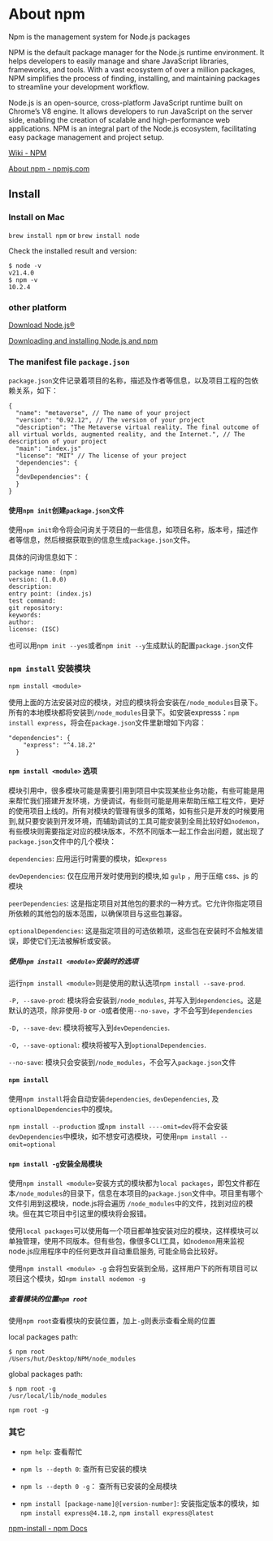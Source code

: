 # About npm

Npm is the management system for Node.js packages

NPM is the default package manager for the Node.js runtime environment. It helps developers to easily manage and share JavaScript libraries, frameworks, and tools. With a vast ecosystem of over a million packages, NPM simplifies the process of finding, installing, and maintaining packages to streamline your development workflow.


Node.js is an open-source, cross-platform JavaScript runtime built on Chrome’s V8 engine. It allows developers to run JavaScript on the server side, enabling the creation of scalable and high-performance web applications. NPM is an integral part of the Node.js ecosystem, facilitating easy package management and project setup.

[Wiki - NPM](https://en.wikipedia.org/wiki/Npm)

[About npm - npmjs.com](https://www.npmjs.com/about)


## Install

### Install on Mac

`brew install npm` or  `brew install node`

Check the installed result and version:

```
$ node -v
v21.4.0
$ npm -v
10.2.4
```

### other platform
[Download Node.js®](https://nodejs.org/en/)

[Downloading and installing Node.js and npm](https://docs.npmjs.com/downloading-and-installing-node-js-and-npm)


### The manifest file `package.json`

`package.json`文件记录着项目的名称，描述及作者等信息，以及项目工程的包依赖关系，如下：

```
{
  "name": "metaverse", // The name of your project
  "version": "0.92.12", // The version of your project
  "description": "The Metaverse virtual reality. The final outcome of all virtual worlds, augmented reality, and the Internet.", // The description of your project
  "main": "index.js"
  "license": "MIT" // The license of your project
  "dependencies": {
  }
  "devDependencies": {
  }
}
```

#### 使用`npm init`创建`package.json`文件

使用`npm init`命令将会问询关于项目的一些信息，如项目名称，版本号，描述作者等信息，然后根据获取到的信息生成`package.json`文件。

具体的问询信息如下：

```
package name: (npm) 
version: (1.0.0) 
description: 
entry point: (index.js) 
test command: 
git repository: 
keywords: 
author: 
license: (ISC) 
```

也可以用`npm init --yes`或者`npm init --y`生成默认的配置`package.json`文件

### `npm install` 安装模块

`npm install <module>`

使用上面的方法安装对应的模块，对应的模块将会安装在`/node_modules`目录下。所有的本地模块都将安装到`/node_modules`目录下。如安装expresss：`npm install express`，将会在`package.json`文件里新增如下内容：

```
"dependencies": {
    "express": "^4.18.2"
  }
```

#### `npm install <module>` 选项

模块引用中，很多模块可能是需要引用到项目中实现某些业务功能，有些可能是用来帮忙我们搭建开发环境，方便调试，有些则可能是用来帮助压缩工程文件，更好的使用项目上线的。所有对模块的管理有很多的策略，如有些只是开发的时候要用到,就只要安装到开发环境，而辅助调试的工具可能安装到全局比较好如`nodemon`，有些模块则需要指定对应的模块版本，不然不同版本一起工作会出问题，就出现了`package.json`文件中的几个模块：

`dependencies`: 应用运行时需要的模块，如`express`

`devDependencies`: 仅在应用开发时使用到的模块,如 `gulp` ，用于压缩 css、js 的模块

`peerDependencies`: 这是指定项目对其他包的要求的一种方式。它允许你指定项目所依赖的其他包的版本范围，以确保项目与这些包兼容。

`optionalDependencies`: 这是指定项目的可选依赖项，这些包在安装时不会触发错误，即使它们无法被解析或安装。

##### 使用`npm install <module>`安装时的选项

运行`npm install <module>`则是使用的默认选项`npm install --save-prod`.

`-P, --save-prod`: 模块将会安装到`/node_modules`, 并写入到`dependencies`。这是默认的选项，除非使用`-D` or `-O`或者使用`--no-save`，才不会写到`dependencies`

`-D, --save-dev`: 模块将被写入到`devDependencies`.

`-O, --save-optional`: 模块将被写入到`optionalDependencies`.

`--no-save`: 模块只会安装到`/node_modules`，不会写入`package.json`文件

#### `npm install`

使用`npm install`将会自动安装`dependencies`, `devDependencies`, 及`optionalDependencies`中的模块。

`npm install --production` 或`npm install ----omit=dev`将不会安装`devDependencies`中模块，如不想安可选模块，可使用`npm install --omit=optional`

#### `npm install -g`安装全局模块

使用`npm install <module>`安装方式的模块都为`local packages`，即包文件都在本`/node_modules`的目录下，信息在本项目的`package.json`文件中。项目里有哪个文件引用到这模块，node.js将会遍历 `/node_modules`中的文件，找到对应的模块。但在其它项目中引这里的模块将会报错。

使用`local packages`可以使用每一个项目都单独安装对应的模块，这样模块可以单独管理，使用不同版本。但有些包，像很多CLI工具，如`nodemon`用来监视node.js应用程序中的任何更改并自动重启服务, 可能全局会比较好。

使用`npm install <module> -g` 会将包安装到全局，这样用户下的所有项目可以项目这个模块，如`npm install nodemon -g`

##### 查看模块的位置`npm root`

使用`npm root`查看模块的安装位置，加上`-g`则表示查看全局的位置

local packages path:

```
$ npm root
/Users/hut/Desktop/NPM/node_modules
```

global packages path:

```
$ npm root -g
/usr/local/lib/node_modules
```

`npm root -g`

### 其它

* `npm help`: 查看帮忙
* `npm ls --depth 0`: 查所有已安装的模块
* `npm ls --depth 0 -g`： 查所有已安装的全局模块

* `npm install [package-name]@[version-number]`: 安装指定版本的模块，如`npm install express@4.18.2`, `npm install express@latest`



[npm-install - npm Docs](https://docs.npmjs.com/cli/v10/commands/npm-install)

















































































































